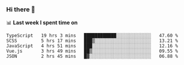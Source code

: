 ### Hi there 👋

<!--
**DBvc/DBvc** is a ✨ _special_ ✨ repository because its `README.md` (this file) appears on your GitHub profile.

Here are some ideas to get you started:

- 🔭 I’m currently working on ...
- 🌱 I’m currently learning ...
- 👯 I’m looking to collaborate on ...
- 🤔 I’m looking for help with ...
- 💬 Ask me about ...
- 📫 How to reach me: ...
- 😄 Pronouns: ...
- ⚡ Fun fact: ...
-->

📊 **Last week I spent time on**
<!--START_SECTION:waka-->
```text
TypeScript   19 hrs 3 mins   ████████████░░░░░░░░░░░░░   47.60 % 
SCSS         5 hrs 17 mins   ███▒░░░░░░░░░░░░░░░░░░░░░   13.21 % 
JavaScript   4 hrs 51 mins   ███░░░░░░░░░░░░░░░░░░░░░░   12.16 % 
Vue.js       3 hrs 49 mins   ██▒░░░░░░░░░░░░░░░░░░░░░░   09.55 % 
JSON         2 hrs 45 mins   █▓░░░░░░░░░░░░░░░░░░░░░░░   06.88 % 
```
<!--END_SECTION:waka-->
